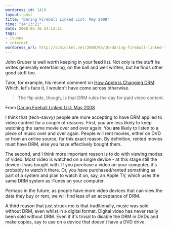 ```yaml
--- 
wordpress_id: 1419
layout: post
title: "Daring Fireball Linked List: May 2008"
time: "14:13:21"
date: 2008-05-16 14:13:21
tags: 
- itunes
- internet
wordpress_url: http://schinckel.net/2008/05/16/daring-fireball-linked-list-may-2008/
---
```

John Gruber is well worth keeping in your feed list. Not only is the stuff he writes generally entertaining, on the ball and well written, but he finds other good stuff too.

Take, for example, his recent comment on [How Apple is Changing DRM][1]. Which, let's face it, I wouldn't have come across otherwise.

> The flip side, though, is that DRM rules the day for paid video content.  

From [Daring Fireball Linked List: May 2008][2]


I think that (tech-savvy) people are more accepting to have DRM applied to video content for a couple of reasons. First, you are less likely to keep watching the same movie over and over again. You **are** likely to listen to a piece of music over and over again. People will rent movies, either on DVD or from an online source, for this exact reason. By definition, rented movies must have DRM, else you have effectively bought them.

The second, and I think more important reason is to do with viewing modes of video. Most video is watched on a single device - at this stage still the device it was bought with. If you purchase a video on your computer, it's probably to watch it there. Or, you have purchased/rented something as part of a system and plan to watch it on, say, an Apple TV, which uses the same DRM system as iTunes on your computer.

Perhaps in the future, as people have more video devices that can view the data they buy or rent, we will find less of an acceptance of DRM.

A third reason that just struck me is that traditionally, music was sold without DRM, even whilst in a digital format. Digital video has never really been sold without DRM. Even if it's trivial to disable the DRM in DVDs and make copies, say to use on a device that doesn't have a DVD drive.

   [1]: http://www.guardian.co.uk/technology/2008/may/15/drm.apple?gusrc=rss&feed=technology
   [2]: http://daringfireball.net/linked/2008/may#thu-15-guardian

